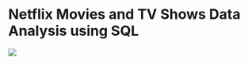 # Netflix Movies and TV Shows Data Analysis using SQL
![]([https://github.com/najirh/netflix_sql_project/blob/main/logo.png](https://github.com/hkumar3b/netflix/blob/main/logo.png))
